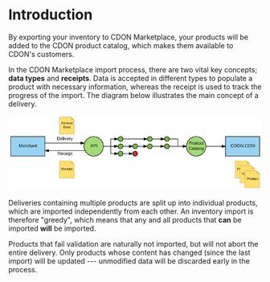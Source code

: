 # Introduction

By exporting your inventory to CDON Marketplace, your products will be added to the CDON product catalog, which makes them available to CDON's customers.

In the CDON Marketplace import process, there are two vital key concepts; **data types** and **receipts**. Data is accepted in different types to populate a product with necessary information, whereas the receipt is used to track the progress of the import. The diagram below illustrates the main concept of a delivery.

![Conceptual Overview](conceptual-overview.png)

Deliveries containing multiple products are split up into individual products, which are imported independently from each other. An inventory import is therefore "greedy", which means that any and all products that **can** be imported **will** be imported.

Products that fail validation are naturally not imported, but will not abort the entire delivery. Only products whose content has changed (since the last import) will be updated --- unmodified data will be discarded early in the process.